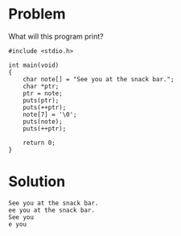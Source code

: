 # Problem
What will this program print?
```
#include <stdio.h> 

int main(void)
{
    char note[] = "See you at the snack bar."; 
    char *ptr;
    ptr = note; 
    puts(ptr); 
    puts(++ptr); 
    note[7] = '\0'; 
    puts(note); 
    puts(++ptr); 
    
    return 0;
}
```

# Solution
```
See you at the snack bar.
ee you at the snack bar.
See you
e you
```
